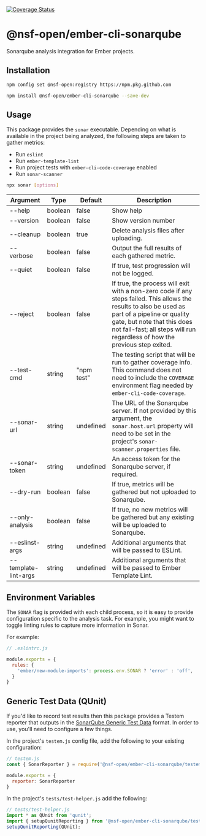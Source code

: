 [![Coverage Status](https://coveralls.io/repos/github/nsf-open/ember-cli-sonarqube/badge.svg?branch=main)](https://coveralls.io/github/nsf-open/ember-cli-sonarqube?branch=main)

@nsf-open/ember-cli-sonarqube
==============================================================================
Sonarqube analysis integration for Ember projects.


Installation
------------------------------------------------------------------------------
```bash
npm config set @nsf-open:registry https://npm.pkg.github.com
```

```bash
npm install @nsf-open/ember-cli-sonarqube --save-dev
```


Usage
------------------------------------------------------------------------------
This package provides the `sonar` executable. Depending on what is available in the project
being analyzed, the following steps are taken to gather metrics:

- Run `eslint`
- Run `ember-template-lint`
- Run project tests with `ember-cli-code-coverage` enabled
- Run `sonar-scanner`

```bash
npx sonar [options]
```

| Argument             | Type    | Default    | Description                                                                                                                                                                                                                                                   |
|----------------------|---------|------------|---------------------------------------------------------------------------------------------------------------------------------------------------------------------------------------------------------------------------------------------------------------|
| --help               | boolean | false      | Show help                                                                                                                                                                                                                                                     |
| --version            | boolean | false      | Show version number                                                                                                                                                                                                                                           |
| --cleanup            | boolean | true       | Delete analysis files after uploading.                                                                                                                                                                                                                        |
| --verbose            | boolean | false      | Output the full results of each gathered metric.                                                                                                                                                                                                              |
| --quiet              | boolean | false      | If true, test progression will not be logged.                                                                                                                                                                                                                 |
| --reject             | boolean | false      | If true, the process will exit with a non-zero code if any steps failed. This allows the results to also be used as part of a pipeline or quality gate, but note that this does not fail-fast; all steps will run regardless of how the previous step exited. |
| --test-cmd           | string  | "npm test" | The testing script that will be run to gather coverage info. This command does not need to include the `COVERAGE` environment flag needed by `ember-cli-code-coverage`.                                                                                       |
| --sonar-url          | string  | undefined  | The URL of the Sonarqube server. If not provided by this argument, the `sonar.host.url` property will need to be set in the project's `sonar-scanner.properties` file.                                                                                        |
| --sonar-token        | string  | undefined  | An access token for the Sonarqube server, if required.                                                                                                                                                                                                        |
| --dry-run            | boolean | false      | If true, metrics will be gathered but not uploaded to Sonarqube.                                                                                                                                                                                              |
| --only-analysis      | boolean | false      | If true, no new metrics will be gathered but any existing will be uploaded to Sonarqube.                                                                                                                                                                      |
| --eslinst-args       | string  | undefined  | Additional arguments that will be passed to ESLint.                                                                                                                                                                                                           |
| --template-lint-args | string  | undefined  | Additional arguments that will be passed to Ember Template Lint.                                                                                                                                                                                              |



Environment Variables
------------------------------------------------------------------------------
The `SONAR` flag is provided with each child process, so it is easy to provide configuration specific to
the analysis task. For example, you might want to toggle linting rules to capture more information in Sonar.

For example:

```javascript
// .eslintrc.js

module.exports = {
  rules: {
    'ember/new-module-imports': process.env.SONAR ? 'error' : 'off',
  }
}
```


Generic Test Data (QUnit)
------------------------------------------------------------------------------
If you'd like to record test results then this package provides a Testem reporter that outputs in the 
[SonarQube Generic Test Data](https://docs.sonarqube.org/latest/analysis/generic-test/) format. In order to use, 
you'll need to configure a few things.

In the project's `testem.js` config file, add the following to your existing configuration:

```javascript
// testem.js
const { SonarReporter } = require('@nsf-open/ember-cli-sonarqube/testem');

module.exports = {
  reporter: SonarReporter
}
```

In the project's `tests/test-helper.js` add the following:

```javascript
// tests/test-helper.js
import * as QUnit from 'qunit';
import { setupQunitReporting } from '@nsf-open/ember-cli-sonarqube/test-support';
setupQunitReporting(QUnit);
```
